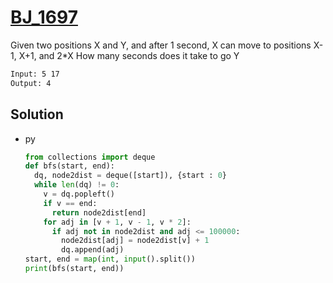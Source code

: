 # [BJ_1697](https://acmicpc.net/problem/1697)

Given two positions X and Y, and after 1 second, X can move to positions X-1, X+1, and 2*X
How many seconds does it take to go Y

```txt
Input: 5 17
Output: 4
```

## Solution

* py

  ```py
  from collections import deque
  def bfs(start, end):
    dq, node2dist = deque([start]), {start : 0}
    while len(dq) != 0:
      v = dq.popleft()
      if v == end:
        return node2dist[end]
      for adj in [v + 1, v - 1, v * 2]:
        if adj not in node2dist and adj <= 100000:
          node2dist[adj] = node2dist[v] + 1
          dq.append(adj)
  start, end = map(int, input().split())
  print(bfs(start, end))
  ```
